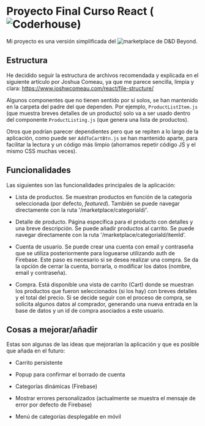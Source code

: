 # Proyecto Final Curso React (![Coderhouse](https://www.coderhouse.com))

Mi proyecto es una versión simplificada del ![marketplace de D&D Beyond](https://www.coderhouse.com).

## Estructura

He decidido seguir la estructura de archivos recomendada y explicada en el siguiente artículo por Joshua Comeau, ya que me parece sencilla, limpia y clara:
https://www.joshwcomeau.com/react/file-structure/

Algunos componentes que no tienen sentido por sí solos, se han mantenido en la carpeta del padre del que dependen. Por ejemplo, ```ProductListItem.js``` (que muestra breves detalles de un producto) solo va a ser usado dentro del componente ```ProductListing.js``` (que genera una lista de productos).

Otros que podrían parecer dependientes pero que se repiten a lo largo de la aplicación, como puede ser ```AddToCartBtn.js``` se han mantenido aparte, para facilitar la lectura y un código más limpio (ahorramos repetir código JS y el mismo CSS muchas veces).

## Funcionalidades

Las siguientes son las funcionalidades principales de la aplicación:

- Lista de productos. Se muestran productos en función de la categoría seleccionada (por defecto, _featured_). También se puede navegar directamente con la ruta '/marketplace/categoriaId/'. 

- Detalle de producto. Página específica para el producto con detalles y una breve descripción. Se puede añadir productos al carrito. Se puede navegar directamente con la ruta '/marketplace/categoriaId/itemId'.

- Cuenta de usuario. Se puede crear una cuenta con email y contraseña que se utiliza posteriormente para loguearse utilizando auth de Firebase. Este paso es necesario si se desea realizar una compra. Se da la opción de cerrar la cuenta, borrarla, o modificar los datos (nombre, email y contraseña).

- Compra. Está disponible una vista de carrito (Cart) donde se muestran los productos que fueron seleccionados (si los hay) con breves detalles y el total del precio. Si se decide seguir con el proceso de compra, se solicita algunos datos al comprador, generando una nueva entrada en la base de datos y un id de compra asociados a este usuario.

## Cosas a mejorar/añadir

Estas son algunas de las ideas que mejorarían la aplicación y que es posible que añada en el futuro:

- Carrito persistente

- Popup para confirmar el borrado de cuenta

- Categorías dinámicas (Firebase)

- Mostrar errores personalizados (actualmente se muestra el mensaje de error por defecto de Firebase)

- Menú de categorías desplegable en móvil
